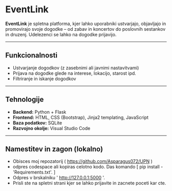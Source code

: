 # EventLink

**EventLink** je spletna platforma, kjer lahko uporabniki ustvarjajo, objavljajo in promovirajo svoje dogodke – od zabav in koncertov do poslovnih sestankov in druzenj. Udelezenci se lahko na dogodke prijavijo.

---

## Funkcionalnosti

- Ustvarjanje dogodkov (z zasebnimi ali javnimi nastavitvami)
- Prijava na dogodke glede na interese, lokacijo, starost ipd.
- Filtriranje in iskanje dogodkov

---

## Tehnologije

- **Backend:** Python + Flask
- **Frontend:** HTML, CSS (Bootstrap), Jinja2 templating, JavaScript
- **Baza podatkov:** SQLite 
- **Razvojno okolje:** Visual Studio Code

---

## Namestitev in zagon (lokalno)

- Obisces moj repozatorij ( https://github.com/Asparagus072/UPN )
- odpres codespace ali kopiras celotno kodo. Das komando [ pip install -'Requirements.txt'. ] 
- Odpres v brskalniku ' http://127.0.0.1:5000 '. 
- Prisli ste na spletni strani kjer se lahko prijavite in zacnete poceti kar cte.
